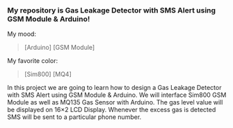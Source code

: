 ### My repository is Gas Leakage Detector with SMS Alert using GSM Module & Arduino!

My mood:

> [Arduino]
> [GSM Module]

My favorite color:

> [Sim800]
> [MQ4]

In this project we are going to learn how to design a Gas Leakage Detector 
with SMS Alert using GSM Module & Arduino. We will interface Sim800 GSM Module 
as well as MQ135 Gas Sensor with Arduino. The gas level value will be displayed 
on 16×2 LCD Display. Whenever the excess gas is detected SMS will be sent to a 
particular phone number.